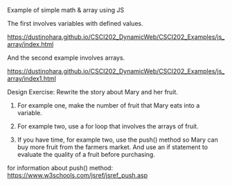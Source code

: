 Example of simple math & array using JS 

The first involves variables with defined values.

https://dustinohara.github.io/CSCI202_DynamicWeb/CSCI202_Examples/js_array/index.html

And the second example involves arrays. 

https://dustinohara.github.io/CSCI202_DynamicWeb/CSCI202_Examples/js_array/index1.html


Design Exercise: Rewrite the story about Mary and her fruit. 

1. For example one, make the number of fruit that Mary eats into a variable.

2. For example two, use a for loop that involves the arrays of fruit.  

3. If you have time, for example two, use the push() method so Mary can buy more fruit from the farmers market. And use an if statement to evaluate the quality of a fruit before purchasing. 


for information about push() method: https://www.w3schools.com/jsref/jsref_push.asp
